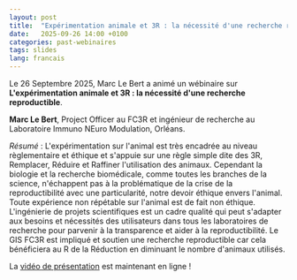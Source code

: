 ```yaml
---
layout: post
title:  "Expérimentation animale et 3R : la nécessité d'une recherche reproductible"
date:   2025-09-26 14:00 +0100
categories: past-webinaires
tags: slides
lang: francais
---
```



Le 26 Septembre 2025, Marc Le Bert a animé un wébinaire sur **L'expérimentation animale et 3R : la nécessité d'une recherche reproductible**.

 **Marc Le Bert**, Project Officer au FC3R et ingénieur de recherche au Laboratoire Immuno NEuro Modulation, Orléans.


*Résumé* :
 L'expérimentation sur l'animal est très encadrée au niveau règlementaire et éthique et s'appuie sur une règle simple dite des 3R, Remplacer, Réduire et Raffiner l'utilisation des animaux. Cependant la biologie et la recherche biomédicale, comme toutes les branches de la science, n'échappent pas à la problématique de la crise de la reproductibilité avec une particularité, notre devoir éthique envers l'animal. Toute expérience non répétable sur l'animal est de fait non éthique. L'ingénierie de projets scientifiques est un cadre qualité qui peut s'adapter aux besoins et nécessités des utilisateurs dans tous les laboratoires de recherche pour parvenir à la transparence et aider à la reproductibilité. Le GIS FC3R est impliqué et soutien une recherche reproductible car cela bénéficiera au R de la Réduction en diminuant le nombre d'animaux utilisés. 

La [vidéo de présentation](https://www.canal-u.tv/chaines/rfrr/experimentation-animale-et-3r-la-necessite-d-une-recherche-reproductible) est maintenant en ligne !
